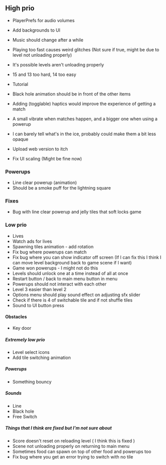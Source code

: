 ## High prio

- PlayerPrefs for audio volumes
- Add backgrounds to UI
- Music should change after a while
- Playing too fast causes weird glitches (Not sure if true, might be due to level not unloading properly)
- It's possible levels aren't unloading properly
- 15 and 13 too hard, 14 too easy
- Tutorial
- Black hole animation should be in front of the other items
- Adding (togglable) haptics would improve the experience of getting a match
- A small vibrate when matches happen, and a bigger one when using a powerup
- I can barely tell what's in the ice, probably could make them a bit less opaque
- Upload web version to itch

- Fix UI scaling (Might be fine now)

### Powerups

- Line clear powerup (animation)
- Should be a smoke puff for the lightning square

### Fixes

- Bug with line clear powerup and jelly tiles that soft locks game

### Low prio

- Lives
- Watch ads for lives
- Spawning tiles animation - add rotation
- Fix bug where powerups can match
- Fix bug where you can show indicator off screen (If I can fix this I think I can move level background back to game scene if I want)
- Game won powerups - I might not do this
- Levels should unlock one at a time instead of all at once
- Restart button / back to main menu button in menu
- Powerups should not interact with each other
- Level 3 easier than level 2
- Options menu should play sound effect on adjusting sfx slider
- Check if there is 4 of switchable tile and if not shuffle tiles
- Sound to UI button press

#### Obstacles

- Key door

##### Extremely low prio

- Level select icons
- Add tile switching animation

##### Powerups

- Something bouncy

##### Sounds

- Line
- Black hole
- Free Switch

##### Things that I think are fixed but I'm not sure about

- Score doesn't reset on reloading level ( I think this is fixed )
- Scene not unloading properly on returning to main menu
- Sometimes food can spawn on top of other food and powerups too
- Fix bug where you get an error trying to switch with no tile
